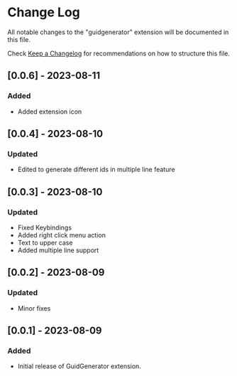 # Change Log

All notable changes to the "guidgenerator" extension will be documented in this file.

Check [Keep a Changelog](http://keepachangelog.com/) for recommendations on how to structure this file.

## [0.0.6] - 2023-08-11
### Added
- Added extension icon

## [0.0.4] - 2023-08-10
### Updated
- Edited to generate different ids in multiple line feature

## [0.0.3] - 2023-08-10
### Updated
- Fixed Keybindings
- Added right click menu action
- Text to upper case
- Added multiple line support

## [0.0.2] - 2023-08-09
### Updated
- Minor fixes

## [0.0.1] - 2023-08-09
### Added
- Initial release of GuidGenerator extension.
